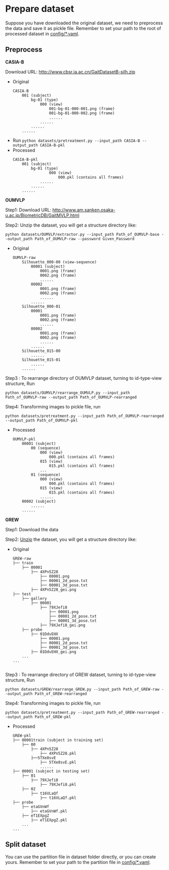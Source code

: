 # Prepare dataset
Suppose you have downloaded the original dataset, we need to preprocess the data and save it as pickle file. Remember to set your path to the root of processed dataset in [config/*.yaml](config/).

## Preprocess
**CASIA-B** 

Download URL: http://www.cbsr.ia.ac.cn/GaitDatasetB-silh.zip
- Original
    ```
    CASIA-B
        001 (subject)
            bg-01 (type)
                000 (view)
                    001-bg-01-000-001.png (frame)
                    001-bg-01-000-002.png (frame)
                    ......
                ......
            ......
        ......
    ```
- Run `python datasets/pretreatment.py --input_path CASIA-B --output_path CASIA-B-pkl`
- Processed
    ```
    CASIA-B-pkl
        001 (subject)
            bg-01 (type)
                    000 (view)
                        000.pkl (contains all frames)
                ......
            ......
        ......
    ```
**OUMVLP** 

Step1: Download URL: http://www.am.sanken.osaka-u.ac.jp/BiometricDB/GaitMVLP.html

Step2: Unzip the dataset, you will get a structure directory like:
```
python datasets/OUMVLP/extractor.py --input_path Path_of_OUMVLP-base --output_path Path_of_OUMVLP-raw --password Given_Password
```  

- Original
    ```
    OUMVLP-raw
        Silhouette_000-00 (view-sequence)
            00001 (subject)
                0001.png (frame)
                0002.png (frame)
                ......
            00002
                0001.png (frame)
                0002.png (frame)
                ......
            ......
        Silhouette_000-01
            00001
                0001.png (frame)
                0002.png (frame)
                ......
            00002
                0001.png (frame)
                0002.png (frame)
                ......
            ......
        Silhouette_015-00
            ......
        Silhouette_015-01
            ......
        ......
    ```
Step3 : To rearrange directory of OUMVLP dataset, turning to id-type-view structure, Run 
```
python datasets/OUMVLP/rearrange_OUMVLP.py --input_path Path_of_OUMVLP-raw --output_path Path_of_OUMVLP-rearranged
```  

Step4: Transforming images to pickle file, run 
```
python datasets/pretreatment.py --input_path Path_of_OUMVLP-rearranged --output_path Path_of_OUMVLP-pkl
```

- Processed
    ```
    OUMVLP-pkl
        00001 (subject)
            00 (sequence)
                000 (view)
                    000.pkl (contains all frames)
                015 (view)
                    015.pkl (contains all frames)
                ...
            01 (sequence)
                000 (view)
                    000.pkl (contains all frames)
                015 (view)
                    015.pkl (contains all frames)
                ......
        00002 (subject)
            ......
        ......
    ```


**GREW** 

Step1: Download the data

Step2: [Unzip](https://github.com/GREW-Benchmark/GREW-Benchmark) the dataset, you will get a structure directory like:

- Original
    ```
    GREW-raw
    ├── train
        ├── 00001
            ├── 4XPn5Z28
                ├── 00001.png
                ├── 00001_2d_pose.txt
                ├── 00001_3d_pose.txt
            ├── 4XPn5Z28_gei.png
    ├── test
        ├── gallery
            ├── 00001
                ├── 79XJefi8
                    ├── 00001.png
                    ├── 00001_2d_pose.txt
                    ├── 00001_3d_pose.txt
                ├── 79XJefi8_gei.png
        ├── probe
            ├── 01DdvEHX
                ├── 00001.png
                ├── 00001_2d_pose.txt
                ├── 00001_3d_pose.txt
            ├── 01DdvEHX_gei.png
        ...
    ...
            
Step3 : To rearrange directory of GREW dataset, turning to id-type-view structure, Run 
```
python datasets/GREW/rearrange_GREW.py --input_path Path_of_GREW-raw --output_path Path_of_GREW-rearranged
```  

Step4: Transforming images to pickle file, run 
```
python datasets/pretreatment.py --input_path Path_of_GREW-rearranged --output_path Path_of_GREW-pkl
```

- Processed
    ```
    GREW-pkl
    ├── 00001train (subject in training set)
        ├── 00
            ├── 4XPn5Z28
                ├── 4XPn5Z28.pkl
            ├──5TXe8svE
                ├── 5TXe8svE.pkl
                ......
    ├── 00001 (subject in testing set)
        ├── 01
            ├── 79XJefi8
                ├── 79XJefi8.pkl
        ├── 02
            ├── t16VLaQf
                ├── t16VLaQf.pkl
    ├── probe
        ├── etaGVnWf
            ├── etaGVnWf.pkl
        ├── eT1EXpgZ
            ├── eT1EXpgZ.pkl
        ...
    ...
    ```

## Split dataset
You can use the partition file in dataset folder directly, or you can create yours. Remember to set your path to the partition file in [config/*.yaml](config/).
